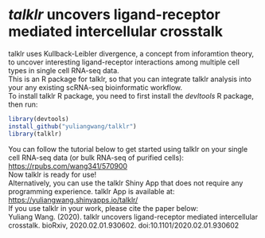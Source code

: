 # _talklr_ uncovers ligand-receptor mediated intercellular crosstalk 
talklr uses Kullback-Leibler divergence, a concept from inforamtion theory, to uncover interesting ligand-receptor interactions among multiple cell types in single cell RNA-seq data.  
This is an R package for talklr, so that you can integrate talklr analysis into your any existing scRNA-seq bioinformatic workflow.  
To install talklr R package, you need to first install the _devltools_ R package, then run:
```r
library(devtools)
install_github("yuliangwang/talklr")
library(talklr)
```
You can follow the tutorial below to get started using talklr on your single cell RNA-seq data (or bulk RNA-seq of purified cells):  
https://rpubs.com/wang341/570900  
Now talklr is ready for use!  
Alternatively, you can use the talklr Shiny App that does not require any programming experience. talklr App is available at:  
https://yuliangwang.shinyapps.io/talklr/  
If you use talklr in your work, please cite the paper below:  
Yuliang Wang. (2020). talklr uncovers ligand-receptor mediated intercellular crosstalk. bioRxiv, 2020.02.01.930602. doi:10.1101/2020.02.01.930602
